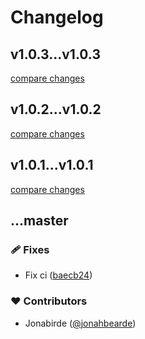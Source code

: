 # Changelog


## v1.0.3...v1.0.3

[compare changes](https://github.com/jonahbearde/ozark-vue/compare/v1.0.3...v1.0.3)

## v1.0.2...v1.0.2

[compare changes](https://github.com/jonahbearde/ozark-vue/compare/v1.0.2...v1.0.2)

## v1.0.1...v1.0.1

[compare changes](https://github.com/jonahbearde/ozark-vue/compare/v1.0.1...v1.0.1)

## ...master


### 🩹 Fixes

- Fix ci ([baecb24](https://github.com/jonahbearde/ozark-vue/commit/baecb24))

### ❤️ Contributors

- Jonabirde ([@jonahbearde](http://github.com/jonahbearde))

